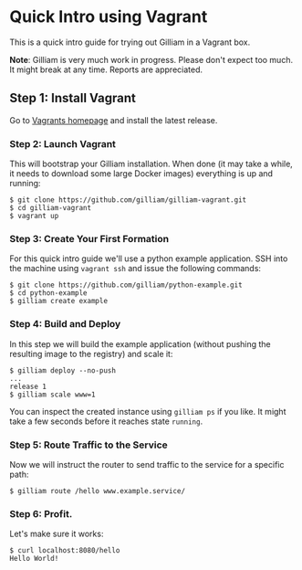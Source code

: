 # Quick Intro using Vagrant

This is a quick intro guide for trying out Gilliam in a Vagrant box.

**Note**: Gilliam is very much work in progress.  Please don't expect
too much.  It might break at any time.  Reports are appreciated.

## Step 1: Install Vagrant

Go to [Vagrants homepage](http://www.vagrantup.com) and install the
latest release.

### Step 2: Launch Vagrant

This will bootstrap your Gilliam installation. When done (it may take a while,
it needs to download some large Docker images) everything is up and running:

    $ git clone https://github.com/gilliam/gilliam-vagrant.git
    $ cd gilliam-vagrant
    $ vagrant up

### Step 3: Create Your First Formation

For this quick intro guide we'll use a python example application.
SSH into the machine using `vagrant ssh` and issue the following
commands:

    $ git clone https://github.com/gilliam/python-example.git
    $ cd python-example
    $ gilliam create example

### Step 4: Build and Deploy

In this step we will build the example application (without pushing
the resulting image to the registry) and scale it:

    $ gilliam deploy --no-push
    ...
    release 1
    $ gilliam scale www=1

You can inspect the created instance using `gilliam ps` if you like.
It might take a few seconds before it reaches state `running`.

### Step 5: Route Traffic to the Service

Now we will instruct the router to send traffic to the service for a
specific path:

    $ gilliam route /hello www.example.service/

### Step 6: Profit.

Let's make sure it works:

    $ curl localhost:8080/hello
    Hello World!
